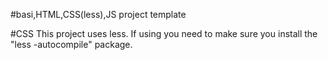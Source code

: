 #basi,HTML,CSS(less),JS project template


#CSS
This project uses less. If using you need to make sure you install the
"less -autocompile" package.
